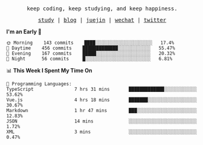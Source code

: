 <p align="center">
  <samp>
    <span>keep coding, keep studying, and keep happiness.</span>
  </samp>
</p>

<p align="center">
  <samp>
    <a href="https://github.com/ouduidui/fe-study">study</a> |
    <a href="https://ouduidui.cn">blog</a>  |
    <a href="https://juejin.cn/user/4309700183594366">juejin</a> |
    <a href="https://user-images.githubusercontent.com/54696834/165071004-6509e3f2-90c3-448c-9d92-3da42b0c2021.jpeg">wechat</a> |
    <a href="https://twitter.com/ouduidui">twitter</a>
  </samp>
</p>

<!--START_SECTION:waka-->
**I'm an Early 🐤** 

```text
🌞 Morning    143 commits    ████░░░░░░░░░░░░░░░░░░░░░   17.4% 
🌆 Daytime    456 commits    █████████████░░░░░░░░░░░░   55.47% 
🌃 Evening    167 commits    █████░░░░░░░░░░░░░░░░░░░░   20.32% 
🌙 Night      56 commits     █░░░░░░░░░░░░░░░░░░░░░░░░   6.81%

```


📊 **This Week I Spent My Time On** 

```text
💬 Programming Languages: 
TypeScript               7 hrs 31 mins       █████████████░░░░░░░░░░░░   53.62% 
Vue.js                   4 hrs 18 mins       ███████░░░░░░░░░░░░░░░░░░   30.67% 
Markdown                 1 hr 47 mins        ███░░░░░░░░░░░░░░░░░░░░░░   12.83% 
JSON                     14 mins             ░░░░░░░░░░░░░░░░░░░░░░░░░   1.72% 
XML                      3 mins              ░░░░░░░░░░░░░░░░░░░░░░░░░   0.47%

```


<!--END_SECTION:waka-->
